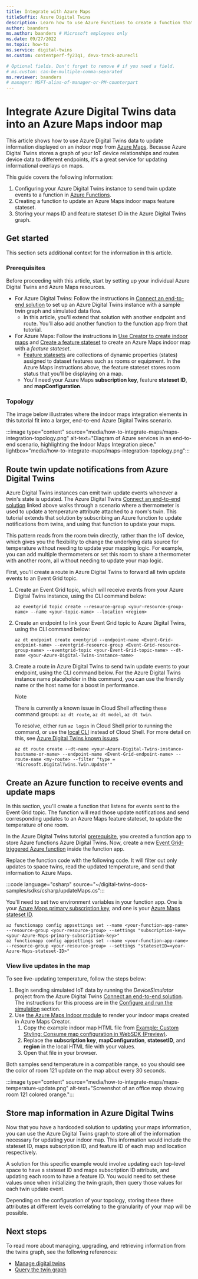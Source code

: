 ```yaml
---
title: Integrate with Azure Maps
titleSuffix: Azure Digital Twins
description: Learn how to use Azure Functions to create a function that can use the twin graph and Azure Digital Twins notifications to update an Azure Maps indoor map.
author: baanders
ms.author: baanders # Microsoft employees only
ms.date: 09/27/2022
ms.topic: how-to
ms.service: digital-twins
ms.custom: contentperf-fy23q1, devx-track-azurecli

# Optional fields. Don't forget to remove # if you need a field.
# ms.custom: can-be-multiple-comma-separated
ms.reviewer: baanders
# manager: MSFT-alias-of-manager-or-PM-counterpart
---
```


# Integrate Azure Digital Twins data into an Azure Maps indoor map

This article shows how to use Azure Digital Twins data to update information displayed on an *indoor map* from [Azure Maps](../azure-maps/about-azure-maps.md). Because Azure Digital Twins stores a graph of your IoT device relationships and routes device data to different endpoints, it's a great service for updating informational overlays on maps.

This guide covers the following information:

1. Configuring your Azure Digital Twins instance to send twin update events to a function in [Azure Functions](../azure-functions/functions-overview.md).
2. Creating a function to update an Azure Maps indoor maps feature stateset.
3. Storing your maps ID and feature stateset ID in the Azure Digital Twins graph.

## Get started

This section sets additional context for the information in this article. 

### Prerequisites

Before proceeding with this article, start by setting up your individual Azure Digital Twins and Azure Maps resources.

* For Azure Digital Twins: Follow the instructions in [Connect an end-to-end solution](./tutorial-end-to-end.md) to set up an Azure Digital Twins instance with a sample twin graph and simulated data flow.
    * In this article, you'll extend that solution with another endpoint and route. You'll also add another function to the function app from that tutorial.
* For Azure Maps: Follow the instructions in [Use Creator to create indoor maps](../azure-maps/tutorial-creator-indoor-maps.md) and [Create a feature stateset](../azure-maps/tutorial-creator-feature-stateset.md) to create an Azure Maps indoor map with a *feature stateset*.
    * [Feature statesets](../azure-maps/creator-indoor-maps.md#feature-statesets) are collections of dynamic properties (states) assigned to dataset features such as rooms or equipment. In the Azure Maps instructions above, the feature stateset stores room status that you'll be displaying on a map.
    * You'll need your Azure Maps **subscription key**, feature **stateset ID**, and **mapConfiguration**.

### Topology

The image below illustrates where the indoor maps integration elements in this tutorial fit into a larger, end-to-end Azure Digital Twins scenario.

:::image type="content" source="media/how-to-integrate-maps/maps-integration-topology.png" alt-text="Diagram of Azure services in an end-to-end scenario, highlighting the Indoor Maps Integration piece." lightbox="media/how-to-integrate-maps/maps-integration-topology.png":::

## Route twin update notifications from Azure Digital Twins

Azure Digital Twins instances can emit twin update events whenever a twin's state is updated. The Azure Digital Twins [Connect an end-to-end solution](./tutorial-end-to-end.md) linked above walks through a scenario where a thermometer is used to update a temperature attribute attached to a room's twin. This tutorial extends that solution by subscribing an Azure function to update notifications from twins, and using that function to update your maps.

This pattern reads from the room twin directly, rather than the IoT device, which gives you the flexibility to change the underlying data source for temperature without needing to update your mapping logic. For example, you can add multiple thermometers or set this room to share a thermometer with another room, all without needing to update your map logic.

First, you'll create a route in Azure Digital Twins to forward all twin update events to an Event Grid topic.

1. Create an Event Grid topic, which will receive events from your Azure Digital Twins instance, using the CLI command below:
    ```azurecli-interactive
    az eventgrid topic create --resource-group <your-resource-group-name> --name <your-topic-name> --location <region>
    ```

2. Create an endpoint to link your Event Grid topic to Azure Digital Twins, using the CLI command below:
    ```azurecli-interactive
    az dt endpoint create eventgrid --endpoint-name <Event-Grid-endpoint-name> --eventgrid-resource-group <Event-Grid-resource-group-name> --eventgrid-topic <your-Event-Grid-topic-name> --dt-name <your-Azure-Digital-Twins-instance-name>
    ```

3. Create a route in Azure Digital Twins to send twin update events to your endpoint, using the CLI command below. For the Azure Digital Twins instance name placeholder in this command, you can use the friendly name or the host name for a boost in performance.

    >[!NOTE]
    >There is currently a known issue in Cloud Shell affecting these command groups: `az dt route`, `az dt model`, `az dt twin`.
    >
    >To resolve, either run `az login` in Cloud Shell prior to running the command, or use the [local CLI](/cli/azure/install-azure-cli) instead of Cloud Shell. For more detail on this, see [Azure Digital Twins known issues](troubleshoot-known-issues.md#400-client-error-bad-request-in-cloud-shell).

    ```azurecli-interactive
    az dt route create --dt-name <your-Azure-Digital-Twins-instance-hostname-or-name> --endpoint-name <Event-Grid-endpoint-name> --route-name <my-route> --filter "type = 'Microsoft.DigitalTwins.Twin.Update'"
    ```

## Create an Azure function to receive events and update maps

In this section, you'll create a function that listens for events sent to the Event Grid topic. The function will read those update notifications and send corresponding updates to an Azure Maps feature stateset, to update the temperature of one room.

In the Azure Digital Twins tutorial [prerequisite](#prerequisites), you created a function app to store Azure functions Azure Digital Twins. Now, create a new  [Event Grid-triggered Azure function](../azure-functions/functions-bindings-event-grid-trigger.md) inside the function app.

Replace the function code with the following code. It will filter out only updates to space twins, read the updated temperature, and send that information to Azure Maps.

:::code language="csharp" source="~/digital-twins-docs-samples/sdks/csharp/updateMaps.cs":::

You'll need to set two environment variables in your function app. One is your [Azure Maps primary subscription key](../azure-maps/quick-demo-map-app.md#get-the-subscription-key-for-your-account), and one is your [Azure Maps stateset ID](../azure-maps/tutorial-creator-feature-stateset.md).

```azurecli-interactive
az functionapp config appsettings set --name <your-function-app-name> --resource-group <your-resource-group> --settings "subscription-key=<your-Azure-Maps-primary-subscription-key>"
az functionapp config appsettings set --name <your-function-app-name> --resource-group <your-resource-group> --settings "statesetID=<your-Azure-Maps-stateset-ID>"
```

### View live updates in the map

To see live-updating temperature, follow the steps below:

1. Begin sending simulated IoT data by running the *DeviceSimulator* project from the Azure Digital Twins [Connect an end-to-end solution](tutorial-end-to-end.md). The instructions for this process are in the [Configure and run the simulation](././tutorial-end-to-end.md#configure-and-run-the-simulation) section.
2. Use [the Azure Maps Indoor module](../azure-maps/how-to-use-indoor-module.md) to render your indoor maps created in Azure Maps Creator.
    1. Copy the example indoor map HTML file from [Example: Custom Styling: Consume map configuration in WebSDK (Preview)](../azure-maps/how-to-use-indoor-module.md#example-custom-styling-consume-map-configuration-in-websdk-preview).
    1. Replace the **subscription key**, **mapConfiguration**, **statesetID**, and **region**  in the local HTML file with your values.
    1. Open that file in your browser.

Both samples send temperature in a compatible range, so you should see the color of room 121 update on the map about every 30 seconds.

:::image type="content" source="media/how-to-integrate-maps/maps-temperature-update.png" alt-text="Screenshot of an office map showing room 121 colored orange.":::

## Store map information in Azure Digital Twins

Now that you have a hardcoded solution to updating your maps information, you can use the Azure Digital Twins graph to store all of the information necessary for updating your indoor map. This information would include the stateset ID, maps subscription ID, and feature ID of each map and location respectively. 

A solution for this specific example would involve updating each top-level space to have a stateset ID and maps subscription ID attribute, and updating each room to have a feature ID. You would need to set these values once when initializing the twin graph, then query those values for each twin update event.

Depending on the configuration of your topology, storing these three attributes at different levels correlating to the granularity of your map will be possible.

## Next steps

To read more about managing, upgrading, and retrieving information from the twins graph, see the following references:

* [Manage digital twins](./how-to-manage-twin.md)
* [Query the twin graph](./how-to-query-graph.md)
